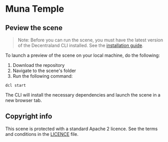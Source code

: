 # Muna Temple

## Peview the scene

> Note: Before you can run the scene, you must have the latest version of the Decentraland CLI installed. See the [installation guide](https://docs.decentraland.org/getting-started/installation-guide/).

To launch a preview of the scene on your local machine, do the following:

1) Download the repository
2) Navigate to the scene's folder
3) Run the following command:

  ```
  dcl start
  ```
  The CLI will install the necessary dependencies and launch the scene in a new browser tab.

## Copyright info

This scene is protected with a standard Apache 2 licence. See the terms and conditions in the [LICENCE](https://github.com/decentraland/sample-scene-muna/blob/master/LICENSE) file.
